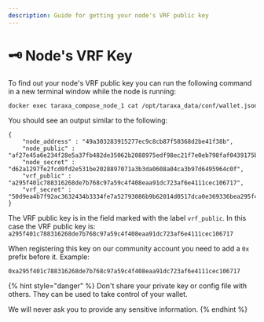 ```yaml
---
description: Guide for getting your node's VRF public key
---
```


# 🗝 Node's VRF Key

To find out your node's VRF public key you can run the following command in a new terminal window while the node is running:

```bash
docker exec taraxa_compose_node_1 cat /opt/taraxa_data/conf/wallet.json
```

You should see an output similar to the following:

```
{
	"node_address" : "49a303283915277ec9c8cb87f50368d2be41f38b",
	"node_public" : "af27e45a6e234f28e5a37fb482de35062b2088975edf98ec21f7e0eb798faf0439175b8f0f3f501fd60d160dbb86e6f7082658baa659c5fdaafe49065f444fb9",
	"node_secret" : "d62a1297fe2fcd0fd2e531be2028897071a3b3da0608a04ca3b97d6495964c0f",
	"vrf_public" : "a295f401c788316268de7b768c97a59c4f408eaa91dc723af6e4111cec106717",
	"vrf_secret" : "50d9ea4b7f92ac3632434b3334fe7a52793086b9b62014d0517dca0e369336bea295f401c788316268de7b768c97a59c4f408eaa91dc723af6e4111cec106717"
}
```

The VRF public key is in the field marked with the label `vrf_public`. In this case the VRF public key is: `a295f401c788316268de7b768c97a59c4f408eaa91dc723af6e4111cec106717`

When registering this key on our community account you need to add a `0x` prefix before it. Example:

`0xa295f401c788316268de7b768c97a59c4f408eaa91dc723af6e4111cec106717`

{% hint style="danger" %}
Don't share your private key or config file with others. They can be used to take control of your wallet.

We will never ask you to provide any sensitive information.
{% endhint %}
